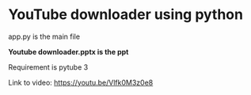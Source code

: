 # YouTube downloader using python

app.py is the main file

**Youtube downloader.pptx is the ppt**


Requirement is pytube 3

Link to video: https://youtu.be/Vlfk0M3z0e8
